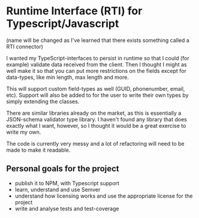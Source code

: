 # Runtime Interface (RTI) for Typescript/Javascript

(name will be changed as I've learned that there exists something called a RTI connector)

I wanted my TypeScript-interfaces to persist in runtime so that I could (for example) validate data received from the client. Then I thought I might as well make it so that you can put more restrictions on the fields except for data-types, like min length, max length and more.

This will support custom field-types as well (GUID, phonenumber, email, etc). Support will also be added to for the user to write their own types by simply extending the classes.

There are similar libraries already on the market, as this is essentially a JSON-schema validator type library. I haven't found any library that does exactly what I want, however, so I thought it would be a great exercise to write my own.

The code is currently very messy and a lot of refactoring will need to be made to make it readable.

## Personal goals for the project

- publish it to NPM, with Typescript support
- learn, understand and use Semver
- understand how licensing works and use the appropriate license for the project
- write and analyse tests and test-coverage
